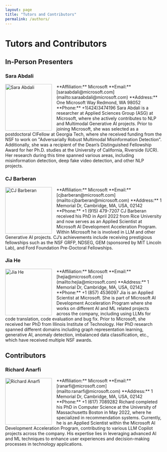 ```yaml
---
layout: page
title: "Tutors and Contributors"
permalink: /authors/
---
```


# Tutors and Contributors

## In-Person Presenters

### Sara Abdali
<img src="{{ site.baseurl }}/assets/images/sara_photo.jpg" alt="Sara Abdali" style="width:150px; float:left; margin-right:15px;" />
**Affiliation:** Microsoft  
**Email:** [saraabdali@microsoft.com](mailto:saraabdali@microsoft.com)  
**Address:** One Microsoft Way Redmond, WA 98052  
**Phone:** +1(424)3474196  
Sara Abdali is a researcher at Applied Sciences Group (ASG) at Microsoft, where she actively contributes to NLP and Multimodal Generative AI projects. Prior to joining Microsoft, she was selected as a postdoctoral CIFellow at Georgia Tech, where she received funding from the NSF to work on "Adversarially Robust Multimodal Misinformation Detection". Additionally, she was a recipient of the Dean’s Distinguished Fellowship Award for her Ph.D. studies at the University of California, Riverside (UCR). Her research during this time spanned various areas, including misinformation detection, deep fake video detection, and other NLP projects.

<div style="clear:both;"></div>

### CJ Barberan
<img src="{{ site.baseurl }}/assets/images/cj_photo.jpg" alt="CJ Barberan" style="width:150px; float:left; margin-right:15px;" />
**Affiliation:** Microsoft  
**Email:** [cjbarberan@microsoft.com](mailto:cjbarberan@microsoft.com)  
**Address:** 1 Memorial Dr, Cambridge, MA, USA, 02142  
**Phone:** +1 (915) 479-7207  
CJ Barberan received his PhD in April 2022 from Rice University and now serves as an Applied Scientist at Microsoft AI Development Acceleration Program. Within Microsoft he is involved in LLM and other Generative AI projects. CJ’s achievements include receiving prestigious fellowships such as the NSF GRFP, NDSEG, GEM (sponsored by MIT Lincoln Lab), and Ford Foundation Pre-Doctoral Fellowships.

<div style="clear:both;"></div>

### Jia He
<img src="{{ site.baseurl }}/assets/images/jia_photo.jpg" alt="Jia He" style="width:150px; float:left; margin-right:15px;" />
**Affiliation:** Microsoft  
**Email:** [hejia@microsoft.com](mailto:hejia@microsoft.com)  
**Address:** 1 Memorial Dr, Cambridge, MA, USA, 02142  
**Phone:** +1 (857) 4536097  
Jia is an Applied Scientist at Microsoft. She is part of Microsoft AI Development Acceleration Program where she works on different AI and ML related projects across the company, including using LLMs for code translation, code evaluation and bug fix. Prior to Microsoft, she received her PhD from Illinois Institute of Technology. Her PhD research spanned different domains including graph representation learning, generative AI, anomaly detection, imbalanced data classification, etc., which have received multiple NSF awards.

<div style="clear:both;"></div>

## Contributors

### Richard Anarfi
<img src="{{ site.baseurl }}/assets/images/richard_photo.jpg" alt="Richard Anarfi" style="width:150px; float:left; margin-right:15px;" />
**Affiliation:** Microsoft  
**Email:** [ranarfi@microsoft.com](mailto:ranarfi@microsoft.com)  
**Address:** 1 Memorial Dr, Cambridge, MA, USA, 02142  
**Phone:** +1 (617) 7089282  
Richard completed his PhD in Computer Science at the University of Massachusetts Boston in May 2022, where he specialized in recommendation systems. Currently, he is an Applied Scientist within the Microsoft AI Development Acceleration Program, contributing to various LLM Copilot projects across the company. His expertise lies in leveraging advanced AI and ML techniques to enhance user experiences and decision-making processes in technology applications.

<div style="clear:both;"></div>
